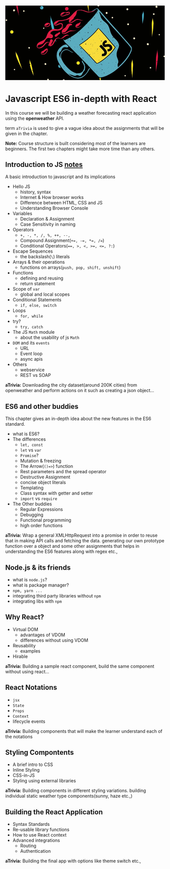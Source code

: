 ![JSimage](contents01.jpg)
# Javascript ES6 in-depth with React
In this course we will be building a weather forecasting react application using the **openweather** API.

term `aTrivia` is used to give a vague idea about the assignments that will be given in the chapter.

**Note:** Course structure is built considering most of the learners are beginners. The first two chapters might take more time than any others.

## Introduction to JS [notes](01_introduction_to_js/README.md)
A basic introduction to javascript and its implications
* Hello JS
    - history, syntax
    - Internet & How browser works
    - Difference between HTML, CSS and JS
    - Understanding Browser Console
* Variables
    - Declaration & Assignment
    - Case Sensitivity in naming
* Operators
    - `+, -, *, /, %, ++, --,`
    - Compound Assignment(`+=, -=, *=, /=`)
    - Conditional Operators(`==, >, <, >=, <=, ?:`)
* Escape Sequences
    - the backslash(`\`) literals
* Arrays & their operations
    - functions on arrays(`push, pop, shift, unshift`)
* Functions
    - defining and reusing
    - return statement
* Scope of `var`
    - global and local scopes
* Conditional Statements
    - `if, else, switch`
* Loops
    - `for, while`
* try?
    - `try, catch`
* The JS `Math` module
    - about the usability of js `Math`
* `DOM` and its `events`
    - URL
    - Event loop
    - async apis
* Others
    - webservice
    - REST vs SOAP

**aTrivia:** Downloading the city dataset(around 200K cities) from openweather and perform actions on it such as creating a json object...

## ES6 and other buddies
This chapter gives an in-depth idea about the new features in the ES6 standard.
* what is ES6?
* The differences
    - `let, const`
    - `let` vs `var`
    - `Promise`?
    - Mutation & freezing
    - The Arrow(`()=>`) function
    - Rest parameters and the spread operator
    - Destructive Assignment
    - concise object literals
    - Templating
    - Class syntax with getter and setter
    - `import` vs `require`
* The Other buddies
    - Regular Expressions
    - Debugging
    - Functional programming
    - high order functions

**aTrivia:** Wrap a general XMLHttpRequest into a promise in order to reuse that in making API calls and fetching the data. generating our own prototype function over a object and some other assignments that helps in understanding the ES6 features along with regex etc.,

## Node.js & its friends
* what is `node.js`?
* what is package manager?
* `npm, yarn ...`
* integrating third party libraries without `npm`
* integrating libs with `npm`

## Why React?
* Virtual DOM
    - advantages of VDOM
    - differences without using VDOM
* Reusability
    - examples
* Hirable

**aTrivia:** Building a sample react component, build the same component without using react...

## React Notations
* `jsx`
* `State`
* `Props`
* `Context`
* lifecycle events

**aTrivia:** Building components that will make the learner understand each of the notations

## Styling Compontents
* A brief intro to CSS
* Inline Styling
* CSS-in-JS
* Styling using external libraries

**aTrivia:** Building components in different styling variations. building individual static weather type components(sunny, haze etc.,)

## Building the React Application
* Syntax Standards
* Re-usable library functions
* How to use React context
* Advanced integrations
    - Routing
    - Authentication

**aTrivia:** Building the final app with options like theme switch etc.,



